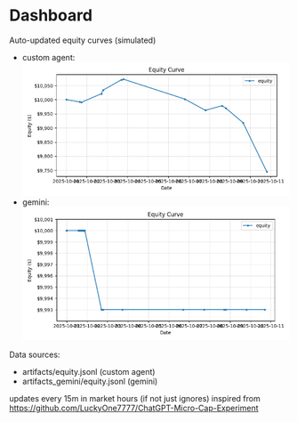 # Dashboard

Auto-updated equity curves (simulated)

- custom agent: ![Equity Curve](artifacts/equity.png?v=795d32b)
- gemini: ![Equity Curve (Gemini)](artifacts_gemini/equity.png?v=795d32b)

Data sources:
- artifacts/equity.jsonl (custom agent)
- artifacts_gemini/equity.jsonl (gemini)

updates every 15m in market hours (if not just ignores)
inspired from https://github.com/LuckyOne7777/ChatGPT-Micro-Cap-Experiment